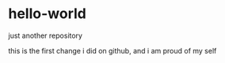 # hello-world
just another repository

this is the first change i did on github, and i am proud of my self
